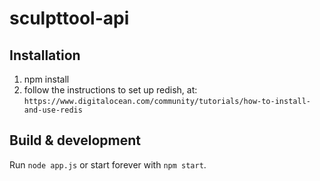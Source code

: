 # sculpttool-api

## Installation

1. npm install
2. follow the instructions to set up redish, at: `https://www.digitalocean.com/community/tutorials/how-to-install-and-use-redis`

## Build & development

Run `node app.js` or start forever with `npm start`.
